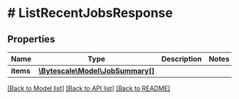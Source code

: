 # # ListRecentJobsResponse

## Properties

Name | Type | Description | Notes
------------ | ------------- | ------------- | -------------
**items** | [**\Bytescale\Model\JobSummary[]**](JobSummary.md) |  |

[[Back to Model list]](../../README.md#models) [[Back to API list]](../../README.md#endpoints) [[Back to README]](../../README.md)
